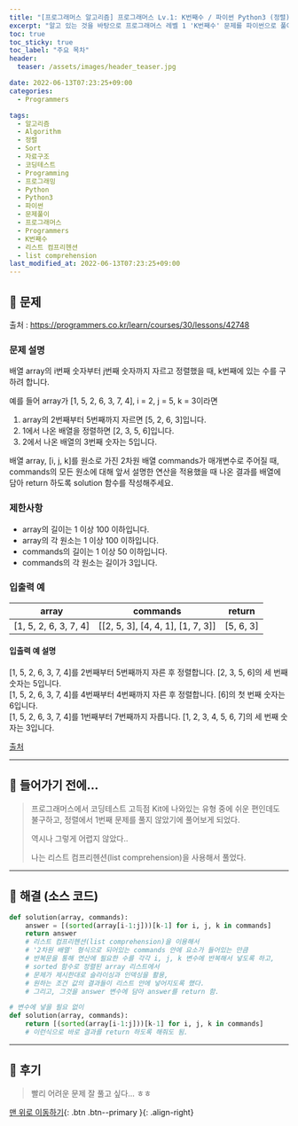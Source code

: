 ```yaml
---
title: "[프로그래머스 알고리즘] 프로그래머스 Lv.1: K번째수 / 파이썬 Python3 (정렬)"
excerpt: "알고 있는 것을 바탕으로 프로그래머스 레벨 1 'K번째수' 문제를 파이썬으로 풀어보았다."
toc: true
toc_sticky: true
toc_label: "주요 목차"
header:
  teaser: /assets/images/header_teaser.jpg

date: 2022-06-13T07:23:25+09:00
categories:
  - Programmers

tags:
  - 알고리즘
  - Algorithm
  - 정렬
  - Sort
  - 자료구조
  - 코딩테스트
  - Programming
  - 프로그래밍
  - Python
  - Python3
  - 파이썬
  - 문제풀이
  - 프로그래머스
  - Programmers
  - K번째수
  - 리스트 컴프리헨션
  - list comprehension
last_modified_at: 2022-06-13T07:23:25+09:00
---
```


## 🔔 문제

출처 : <https://programmers.co.kr/learn/courses/30/lessons/42748>

### 문제 설명

배열 array의 i번째 숫자부터 j번째 숫자까지 자르고 정렬했을 때, k번째에 있는 수를 구하려 합니다.

예를 들어 array가 [1, 5, 2, 6, 3, 7, 4], i = 2, j = 5, k = 3이라면

1. array의 2번째부터 5번째까지 자르면 [5, 2, 6, 3]입니다.
2. 1에서 나온 배열을 정렬하면 [2, 3, 5, 6]입니다.
3. 2에서 나온 배열의 3번째 숫자는 5입니다.

배열 array, [i, j, k]를 원소로 가진 2차원 배열 commands가 매개변수로 주어질 때, commands의 모든 원소에 대해 앞서 설명한 연산을 적용했을 때 나온 결과를 배열에 담아 return 하도록 solution 함수를 작성해주세요.

### 제한사항

- array의 길이는 1 이상 100 이하입니다.
- array의 각 원소는 1 이상 100 이하입니다.
- commands의 길이는 1 이상 50 이하입니다.
- commands의 각 원소는 길이가 3입니다.

### 입출력 예

| array                 | commands                          | return    |
| --------------------- | --------------------------------- | --------- |
| [1, 5, 2, 6, 3, 7, 4] | [[2, 5, 3], [4, 4, 1], [1, 7, 3]] | [5, 6, 3] |

#### 입출력 예 설명

[1, 5, 2, 6, 3, 7, 4]를 2번째부터 5번째까지 자른 후 정렬합니다. [2, 3, 5, 6]의 세 번째 숫자는 5입니다.<br>[1, 5, 2, 6, 3, 7, 4]를 4번째부터 4번째까지 자른 후 정렬합니다. [6]의 첫 번째 숫자는 6입니다.<br>
[1, 5, 2, 6, 3, 7, 4]를 1번째부터 7번째까지 자릅니다. [1, 2, 3, 4, 5, 6, 7]의 세 번째 숫자는 3입니다.

[출처](https://neerc.ifmo.ru/subregions/northern.html)

---

## 📝 들어가기 전에...

>프로그래머스에서 코딩테스트 고득점 Kit에 나와있는 유형 중에 쉬운 편인데도 불구하고, 정렬에서 1번째 문제를 풀지 않았기에 풀어보게 되었다.
>
>역시나 그렇게 어렵지 않았다.. 
>
>나는 리스트 컴프리헨션(list comprehension)을 사용해서 풀었다.

---

## 🔐 해결 (소스 코드)

```python
def solution(array, commands):
    answer = [(sorted(array[i-1:j]))[k-1] for i, j, k in commands]
    return answer
    # 리스트 컴프리헨션(list comprehension)을 이용해서
    # '2차원 배열' 형식으로 되어있는 commands 안에 요소가 들어있는 만큼 
    # 반복문을 통해 연산에 필요한 수를 각각 i, j, k 변수에 반복해서 넣도록 하고,
    # sorted 함수로 정렬된 array 리스트에서 
    # 문제가 제시한대로 슬라이싱과 인덱싱을 활용,
    # 원하는 조건 값의 결과들이 리스트 안에 넣어지도록 했다. 
    # 그리고, 그것을 answer 변수에 담아 answer를 return 함.
```

```python
# 변수에 넣을 필요 없이
def solution(array, commands):
    return [(sorted(array[i-1:j]))[k-1] for i, j, k in commands]
    # 이런식으로 바로 결과를 return 하도록 해줘도 됨.
```

---

## 💪 후기

> 빨리 어려운 문제 잘 풀고 싶다... ㅎㅎ

[맨 위로 이동하기](#){: .btn .btn--primary }{: .align-right}
